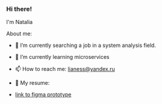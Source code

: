 ### Hi there!
I'm Natalia

About me:
- 🔭 I’m currently searching a job in a system analysis field.
- 🌱 I’m currently learning microservices
- 📫 How to reach me: lianess@yandex.ru
- 📃 My resume:

- [link to figma prototype](https://www.figma.com/proto/fKyYFi0qrNkGeUYZLYyP6y/%D0%9F%D1%80%D0%BE%D1%82%D0%BE%D1%82%D0%B8%D0%BF?node-id=2-3&scaling=scale-down&page-id=1%3A2&starting-point-node-id=2%3A3&mode=design&t=d8PeZjRUUQvIGgCz-1)

